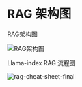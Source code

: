 # RAG 架构图

RAG架构图

![RAG架构图](https://danerlt-1258802437.cos.ap-chongqing.myqcloud.com/images/RAG%E6%9E%B6%E6%9E%84%E5%9B%BE.png)



Llama-index RAG 流程图

![rag-cheat-sheet-final](https://danerlt-1258802437.cos.ap-chongqing.myqcloud.com/images/rag-cheat-sheet-final.png)
